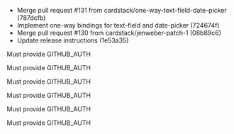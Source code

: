* Merge pull request #131 from cardstack/one-way-text-field-date-picker (787dcfb)
* Implement one-way bindings for text-field and date-picker (724674f)
* Merge pull request #130 from cardstack/jenweber-patch-1 (08b89c6)
* Update release instructions (1e53a35)

Must provide GITHUB_AUTH

Must provide GITHUB_AUTH

Must provide GITHUB_AUTH

Must provide GITHUB_AUTH

Must provide GITHUB_AUTH

Must provide GITHUB_AUTH

